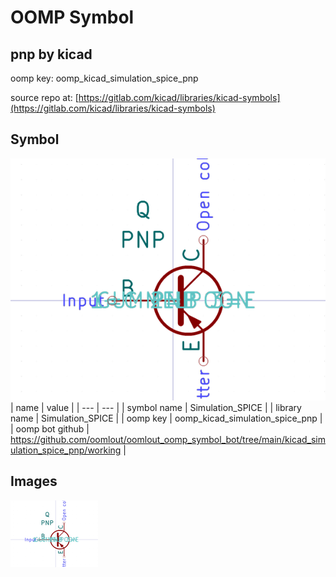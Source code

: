 # OOMP Symbol  
## pnp  by kicad  
  
oomp key: oomp_kicad_simulation_spice_pnp  
  
source repo at: [https://gitlab.com/kicad/libraries/kicad-symbols](https://gitlab.com/kicad/libraries/kicad-symbols)  
## Symbol  
  
[![working.png](working_600.png)](working.png)  
| name | value | 
| --- | --- | 
| symbol name | Simulation_SPICE | 
| library name | Simulation_SPICE | 
| oomp key | oomp_kicad_simulation_spice_pnp | 
| oomp bot github | https://github.com/oomlout/oomlout_oomp_symbol_bot/tree/main/kicad_simulation_spice_pnp/working | 
## Images  
  
[![working.png](working_140.png)](working.png)  
